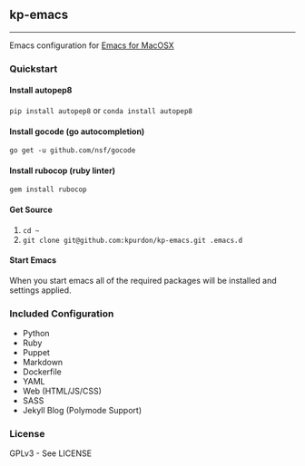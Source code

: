 ## kp-emacs
---

Emacs configuration for [Emacs for MacOSX](http://emacsformacosx.com/)

### Quickstart

#### Install autopep8

`pip install autopep8` or `conda install autopep8`

#### Install gocode (go autocompletion)

`go get -u github.com/nsf/gocode`

#### Install rubocop (ruby linter)

`gem install rubocop`

#### Get Source

1. `cd ~`
2. `git clone git@github.com:kpurdon/kp-emacs.git .emacs.d`

#### Start Emacs

When you start emacs all of the required packages will be installed and settings applied.

### Included Configuration

* Python
* Ruby
* Puppet
* Markdown
* Dockerfile
* YAML
* Web (HTML/JS/CSS)
* SASS
* Jekyll Blog (Polymode Support)

### License

GPLv3 - See LICENSE
